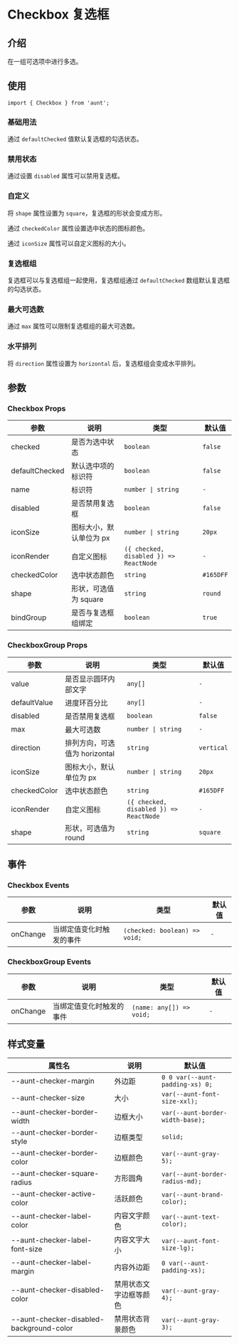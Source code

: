 # Checkbox 复选框

<code hidden="hidden" src="./demos/demo.tsx"></code>

## 介绍

在一组可选项中进行多选。

## 使用

```tsx
import { Checkbox } from 'aunt';
```

### 基础用法

通过 `defaultChecked` 值默认复选框的勾选状态。
<code src="./demos/demo-base.tsx"></code>

### 禁用状态

通过设置 `disabled` 属性可以禁用复选框。
<code src="./demos/demo-disabled.tsx"></code>

### 自定义

将 `shape` 属性设置为 `square`，复选框的形状会变成方形。

通过 `checkedColor` 属性设置选中状态的图标颜色。

通过 `iconSize` 属性可以自定义图标的大小。
<code src="./demos/demo-disabled.tsx"></code>

### 复选框组

复选框可以与复选框组一起使用，复选框组通过 `defaultChecked` 数组默认复选框的勾选状态。
<code src="./demos/demo-group.tsx"></code>

### 最大可选数

通过 `max` 属性可以限制复选框组的最大可选数。
<code src="./demos/demo-group-max.tsx"></code>

### 水平排列

将 `direction` 属性设置为 `horizontal` 后，复选框组会变成水平排列。
<code src="./demos/demo-horizontal.tsx"></code>

## 参数

### Checkbox Props

| 参数           | 说明                    | 类型                                   | 默认值    |
| -------------- | ----------------------- | -------------------------------------- | --------- |
| checked        | 是否为选中状态          | `boolean`                              | `false`   |
| defaultChecked | 默认选中项的标识符      | `boolean`                              | `false`   |
| name           | 标识符                  | `number \| string`                     | `-`       |
| disabled       | 是否禁用复选框          | `boolean`                              | `false`   |
| iconSize       | 图标大小，默认单位为 px | `number \| string`                     | `20px`    |
| iconRender     | 自定义图标              | `({ checked, disabled }) => ReactNode` | `-`       |
| checkedColor   | 选中状态颜色            | `string`                               | `#165DFF` |
| shape          | 形状，可选值为 square   | `string`                               | `round`   |
| bindGroup      | 是否与复选框组绑定      | `boolean`                              | `true`    |

### CheckboxGroup Props

| 参数         | 说明                          | 类型                                   | 默认值     |
| ------------ | ----------------------------- | -------------------------------------- | ---------- |
| value        | 是否显示圆环内部文字          | `any[]`                                | `-`        |
| defaultValue | 进度环百分比                  | `any[]`                                | `-`        |
| disabled     | 是否禁用复选框                | `boolean`                              | `false`    |
| max          | 最大可选数                    | `number \| string`                     | `-`        |
| direction    | 排列方向，可选值为 horizontal | `string`                               | `vertical` |
| iconSize     | 图标大小，默认单位为 px       | `number \| string`                     | `20px`     |
| checkedColor | 选中状态颜色                  | `string`                               | `#165DFF`  |
| iconRender   | 自定义图标                    | `({ checked, disabled }) => ReactNode` | `-`        |
| shape        | 形状，可选值为 round          | `string`                               | `square`   |

## 事件

### Checkbox Events

| 参数     | 说明                     | 类型                          | 默认值 |
| -------- | ------------------------ | ----------------------------- | ------ |
| onChange | 当绑定值变化时触发的事件 | `(checked: boolean) => void;` | `-`    |

### CheckboxGroup Events

| 参数     | 说明                     | 类型                     | 默认值 |
| -------- | ------------------------ | ------------------------ | ------ |
| onChange | 当绑定值变化时触发的事件 | `(name: any[]) => void;` | `-`    |

## 样式变量

| 属性名                                   | 说明                   | 默认值                           |
| ---------------------------------------- | ---------------------- | -------------------------------- |
| --aunt-checker-margin                    | 外边距                 | `0 0 var(--aunt-padding-xs) 0;`  |
| --aunt-checker-size                      | 大小                   | `var(--aunt-font-size-xxl);`     |
| --aunt-checker-border-width              | 边框大小               | `var(--aunt-border-width-base);` |
| --aunt-checker-border-style              | 边框类型               | `solid;`                         |
| --aunt-checker-border-color              | 边框颜色               | `var(--aunt-gray-5);`            |
| --aunt-checker-square-radius             | 方形圆角               | `var(--aunt-border-radius-md);`  |
| --aunt-checker-active-color              | 活跃颜色               | `var(--aunt-brand-color);`       |
| --aunt-checker-label-color               | 内容文字颜色           | `var(--aunt-text-color);`        |
| --aunt-checker-label-font-size           | 内容文字大小           | `var(--aunt-font-size-lg);`      |
| --aunt-checker-label-margin              | 内容外边距             | `0 var(--aunt-padding-xs);`      |
| --aunt-checker-disabled-color            | 禁用状态文字边框等颜色 | `var(--aunt-gray-4);`            |
| --aunt-checker-disabled-background-color | 禁用状态背景颜色       | `var(--aunt-gray-3);`            |
